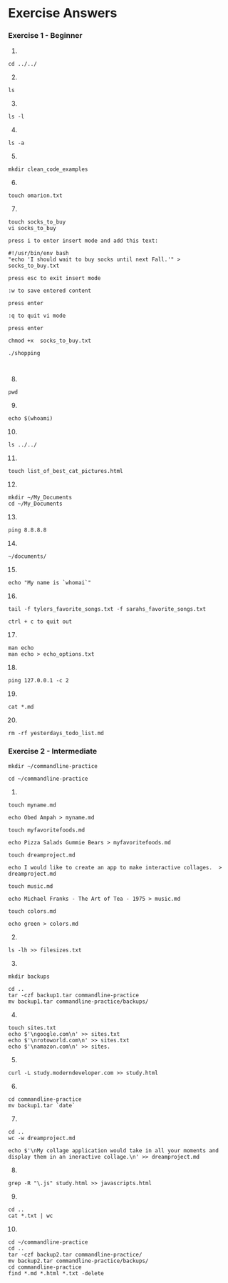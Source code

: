 # Exercise Answers

### Exercise 1 - Beginner

1.  
  ```
  cd ../../
  ```
2.  
  ```
  ls
  ```
3.  
  ```
  ls -l
  ```
4.  
  ```
  ls -a
  ```
5.  
  ```
  mkdir clean_code_examples
  ```
6.  
  ```
  touch omarion.txt
  ```
7.  
  ```
  touch socks_to_buy
  vi socks_to_buy
  
  press i to enter insert mode and add this text:
  
  #!/usr/bin/env bash 
  "echo 'I should wait to buy socks until next Fall.'" > socks_to_buy.txt
  
  press esc to exit insert mode
  
  :w to save entered content
  
  press enter
  
  :q to quit vi mode
  
  press enter
  
  chmod +x  socks_to_buy.txt
  
  ./shopping
  
  
  
  ```
8.  
  ```
  pwd
  ```
9.  
  ```
  echo $(whoami)
  ```
10.  
  ```
  ls ../../
  ```
11.  
  ```
  touch list_of_best_cat_pictures.html
  ```
12.  
  ```
  mkdir ~/My_Documents
  cd ~/My_Documents
  ```
13.  
  ```
  ping 8.8.8.8
  ```
14.  
  ```
  ~/documents/
  ```
15.  
  ```
  echo "My name is `whomai`"
  ```
16.  
  ```
  tail -f tylers_favorite_songs.txt -f sarahs_favorite_songs.txt
  
  ctrl + c to quit out
  ```
17.  
  ```
  man echo 
  man echo > echo_options.txt
  ```
18.  
  ```
  ping 127.0.0.1 -c 2
  ```
19.  
  ```
  cat *.md
  ```
20.  
  ```
  rm -rf yesterdays_todo_list.md
  ```

### Exercise 2 - Intermediate

```
mkdir ~/commandline-practice
```
```
cd ~/commandline-practice
```

1.

```
touch myname.md
```
```
echo Obed Ampah > myname.md
```
```
touch myfavoritefoods.md
```
```
echo Pizza Salads Gummie Bears > myfavoritefoods.md
```
```
touch dreamproject.md
```
```
echo I would like to create an app to make interactive collages.  > dreamproject.md
```
```
touch music.md
```
```
echo Michael Franks - The Art of Tea - 1975 > music.md
```
```
touch colors.md
```
```
echo green > colors.md
```

2.

```
ls -lh >> filesizes.txt
```
3.
```
mkdir backups
```
```
cd ..
tar -czf backup1.tar commandline-practice
mv backup1.tar commandline-practice/backups/
```
4.
```
touch sites.txt
echo $'\ngoogle.com\n' >> sites.txt
echo $'\nrotoworld.com\n' >> sites.txt
echo $'\namazon.com\n' >> sites.
```
5.
```
curl -L study.moderndeveloper.com >> study.html 
```
6.
```
cd commandline-practice
mv backup1.tar `date`
```
7.
```
cd ..
wc -w dreamproject.md 

echo $'\nMy collage application would take in all your moments and display them in an ineractive collage.\n' >> dreamproject.md
```
8. 
```
grep -R "\.js" study.html >> javascripts.html
```
9.
```
cd ..
cat *.txt | wc
```
10.
```
cd ~/commandline-practice
cd ..
tar -czf backup2.tar commandline-practice/
mv backup2.tar commandline-practice/backups/
cd commandline-practice
find *.md *.html *.txt -delete
```
